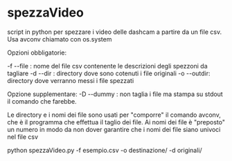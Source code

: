 # spezzaVideo
script in python per spezzare i video delle dashcam a partire da un file csv.
Usa avconv chiamato con os.system 


Opzioni obbligatorie:

-f --file  : nome del file csv contenente le descrizioni degli spezzoni da tagliare
-d --dir   : directory dove sono cotenuti i file originali
-o --outdir: directory dove verranno messi i file spezzati

Opzione supplementare:
-D --dummy : non taglia i file ma stampa su stdout il comando che farebbe.

Le directory e i nomi dei file sono usati per "comporre" il comando avconv, che è il programma che effettua il taglio dei file. 
Ai nomi dei file è "preposto" un numero in modo da non dover garantire che i nomi dei file siano univoci nel file csv

python spezzaVideo.py -f esempio.csv -o destinazione/ -d originali/


